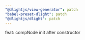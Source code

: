 ```yaml
---
"@dlightjs/view-generator": patch
"babel-preset-dlight": patch
"@dlightjs/dlight": patch
---
```


feat: compNode init after constructor
